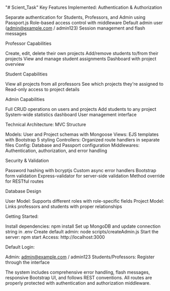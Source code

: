 "# Scient_Task" 
Key Features Implemented:
Authentication & Authorization

 Separate authentication for Students, Professors, and Admin using Passport.js
 Role-based access control with middleware
 Default admin user (admin@example.com / admin123)
 Session management and flash messages

Professor Capabilities

 Create, edit, delete their own projects
 Add/remove students to/from their projects
 View and manage student assignments
 Dashboard with project overview

Student Capabilities

 View all projects from all professors
 See which projects they're assigned to
  Read-only access to project details

Admin Capabilities

 Full CRUD operations on users and projects
 Add students to any project
 System-wide statistics dashboard
 User management interface

 Technical Architecture:
MVC Structure

Models: User and Project schemas with Mongoose
Views: EJS templates with Bootstrap 5 styling
Controllers: Organized route handlers in separate files
Config: Database and Passport configuration
Middlewares: Authentication, authorization, and error handling

Security & Validation

 Password hashing with bcryptjs
 Custom async error handlers
 Bootstrap form validation
 Express-validator for server-side validation
 Method override for RESTful routes

Database Design

User Model: Supports different roles with role-specific fields
Project Model: Links professors and students with proper relationships

 Getting Started:

Install dependencies: npm install
Set up MongoDB and update connection string in .env
Create default admin: node scripts/createAdmin.js
Start the server: npm start
Access: http://localhost:3000

 Default Login:

Admin: admin@example.com / admin123
Students/Professors: Register through the interface

The system includes comprehensive error handling, flash messages, responsive Bootstrap UI, and follows REST conventions. All routes are properly protected with authentication and authorization middleware.
